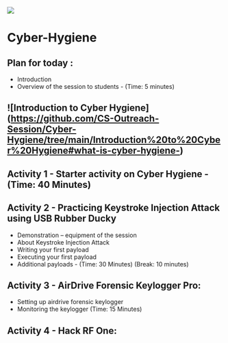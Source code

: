 ![](https://github.com/CS-Outreach-Session/Cyber-Hygiene/blob/main/images/ysj_HIoT.PNG)
# Cyber-Hygiene

## Plan for today :
* Introduction 
* Overview of the session to students - (Time: 5 minutes)

## ![Introduction to Cyber Hygiene] (https://github.com/CS-Outreach-Session/Cyber-Hygiene/tree/main/Introduction%20to%20Cyber%20Hygiene#what-is-cyber-hygiene-)
## Activity 1 - Starter activity on Cyber Hygiene - (Time: 40 Minutes)

## Activity 2 - Practicing Keystroke Injection Attack using USB Rubber Ducky
* Demonstration – equipment of the session
* About Keystroke Injection Attack
* Writing your first payload
* Executing your first payload
*	Additional payloads - (Time: 30 Minutes)
(Break: 10 minutes)
## Activity 3 - AirDrive Forensic Keylogger Pro:
*	Setting up airdrive forensic keylogger
*	Monitoring the keylogger
(Time: 15 Minutes)
## Activity 4 - Hack RF One:
